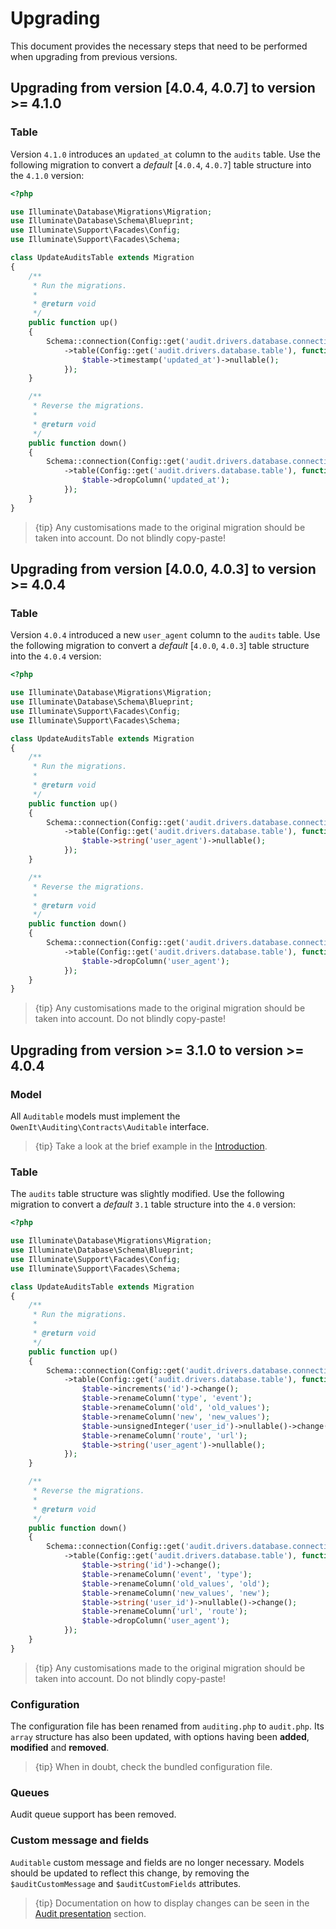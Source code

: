 # Upgrading
This document provides the necessary steps that need to be performed when upgrading from previous versions.

## Upgrading from version [4.0.4, 4.0.7] to version >= 4.1.0
### Table
Version `4.1.0` introduces an `updated_at` column to the `audits` table.
Use the following migration to convert a _default_ [`4.0.4`, `4.0.7`] table structure into the `4.1.0` version:

```php
<?php

use Illuminate\Database\Migrations\Migration;
use Illuminate\Database\Schema\Blueprint;
use Illuminate\Support\Facades\Config;
use Illuminate\Support\Facades\Schema;

class UpdateAuditsTable extends Migration
{
    /**
     * Run the migrations.
     *
     * @return void
     */
    public function up()
    {
        Schema::connection(Config::get('audit.drivers.database.connection'))
            ->table(Config::get('audit.drivers.database.table'), function (Blueprint $table) {
                $table->timestamp('updated_at')->nullable();
            });
    }

    /**
     * Reverse the migrations.
     *
     * @return void
     */
    public function down()
    {
        Schema::connection(Config::get('audit.drivers.database.connection'))
            ->table(Config::get('audit.drivers.database.table'), function (Blueprint $table) {
                $table->dropColumn('updated_at');
            });
    }
}
```

> {tip} Any customisations made to the original migration should be taken into account. Do not blindly copy-paste!

## Upgrading from version [4.0.0, 4.0.3] to version >= 4.0.4
### Table
Version `4.0.4` introduced a new `user_agent` column to the `audits` table.
Use the following migration to convert a _default_ [`4.0.0`, `4.0.3`] table structure into the `4.0.4` version:

```php
<?php

use Illuminate\Database\Migrations\Migration;
use Illuminate\Database\Schema\Blueprint;
use Illuminate\Support\Facades\Config;
use Illuminate\Support\Facades\Schema;

class UpdateAuditsTable extends Migration
{
    /**
     * Run the migrations.
     *
     * @return void
     */
    public function up()
    {
        Schema::connection(Config::get('audit.drivers.database.connection'))
            ->table(Config::get('audit.drivers.database.table'), function (Blueprint $table) {
                $table->string('user_agent')->nullable();
            });
    }

    /**
     * Reverse the migrations.
     *
     * @return void
     */
    public function down()
    {
        Schema::connection(Config::get('audit.drivers.database.connection'))
            ->table(Config::get('audit.drivers.database.table'), function (Blueprint $table) {
                $table->dropColumn('user_agent');
            });
    }
}
```

> {tip} Any customisations made to the original migration should be taken into account. Do not blindly copy-paste!

## Upgrading from version >= 3.1.0 to version >= 4.0.4
### Model
All `Auditable` models must implement the `OwenIt\Auditing\Contracts\Auditable` interface.

> {tip} Take a look at the brief example in the [Introduction](introduction).

### Table
The `audits` table structure was slightly modified.
Use the following migration to convert a _default_ `3.1` table structure into the `4.0` version:

```php
<?php

use Illuminate\Database\Migrations\Migration;
use Illuminate\Database\Schema\Blueprint;
use Illuminate\Support\Facades\Config;
use Illuminate\Support\Facades\Schema;

class UpdateAuditsTable extends Migration
{
    /**
     * Run the migrations.
     *
     * @return void
     */
    public function up()
    {
        Schema::connection(Config::get('audit.drivers.database.connection'))
            ->table(Config::get('audit.drivers.database.table'), function (Blueprint $table) {
                $table->increments('id')->change();
                $table->renameColumn('type', 'event');
                $table->renameColumn('old', 'old_values');
                $table->renameColumn('new', 'new_values');
                $table->unsignedInteger('user_id')->nullable()->change();
                $table->renameColumn('route', 'url');
                $table->string('user_agent')->nullable();
            });
    }

    /**
     * Reverse the migrations.
     *
     * @return void
     */
    public function down()
    {
        Schema::connection(Config::get('audit.drivers.database.connection'))
            ->table(Config::get('audit.drivers.database.table'), function (Blueprint $table) {
                $table->string('id')->change();
                $table->renameColumn('event', 'type');
                $table->renameColumn('old_values', 'old');
                $table->renameColumn('new_values', 'new');
                $table->string('user_id')->nullable()->change();
                $table->renameColumn('url', 'route');
                $table->dropColumn('user_agent');
            });
    }
}
```

> {tip} Any customisations made to the original migration should be taken into account. Do not blindly copy-paste!

### Configuration

The configuration file has been renamed from `auditing.php` to `audit.php`.
Its `array` structure has also been updated, with options having been **added**, **modified** and **removed**.

> {tip} When in doubt, check the bundled configuration file.

### Queues
Audit queue support has been removed.

### Custom message and fields
`Auditable` custom message and fields are no longer necessary.
Models should be updated to reflect this change, by removing the `$auditCustomMessage` and `$auditCustomFields` attributes.

> {tip} Documentation on how to display changes can be seen in the [Audit presentation](audit-presentation) section.
